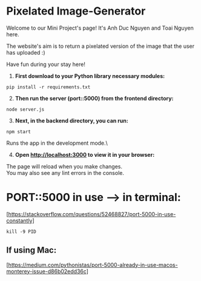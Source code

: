 # **Pixelated Image-Generator**

Welcome to our Mini Project's page! It's Anh Duc Nguyen and Toai Nguyen here.

The website's aim is to return a pixelated version of the image that the user has uploaded :)

Have fun during your stay here!

1) **First download to your Python library necessary modules:**

`pip install -r requirements.txt`

2) **Then run the server (port::5000) from the frontend directory:**

`node server.js`

3) **Next, in the backend directory, you can run:**

`npm start`

Runs the app in the development mode.\

4) **Open [http://localhost:3000](http://localhost:3000) to view it in your browser:**

The page will reload when you make changes.\
You may also see any lint errors in the console.

# **PORT::5000 in use --> in terminal:**

[https://stackoverflow.com/questions/52468827/port-5000-in-use-constantly]

`kill -9 PID`

## **If using Mac:** 

[https://medium.com/pythonistas/port-5000-already-in-use-macos-monterey-issue-d86b02edd36c]
